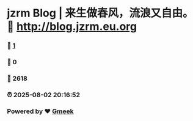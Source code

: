# jzrm Blog | 来生做春风，流浪又自由。 :link: http://blog.jzrm.eu.org 
### :page_facing_up: [1](http://blog.jzrm.eu.org/tag.html) 
### :speech_balloon: 0 
### :hibiscus: 2618 
### :alarm_clock: 2025-08-02 20:16:52 
### Powered by :heart: [Gmeek](https://github.com/Meekdai/Gmeek)
